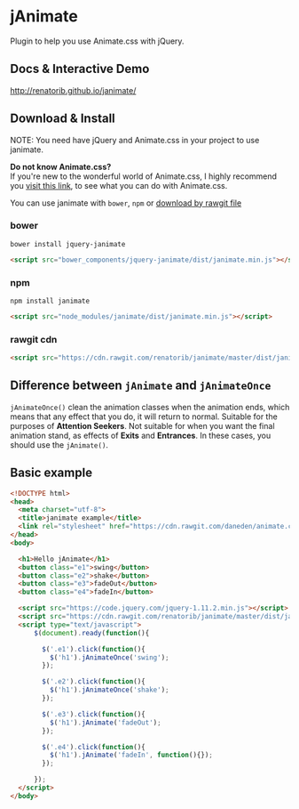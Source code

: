 jAnimate
========
Plugin to help you use Animate.css with jQuery.

## Docs & Interactive Demo
http://renatorib.github.io/janimate/

## Download & Install
NOTE: You need have jQuery and Animate.css in your project to use janimate.

**Do not know Animate.css?**  
If you're new to the wonderful world of Animate.css, I highly recommend you [visit this link](http://daneden.github.io/animate.css/), to see what you can do with Animate.css.

You can use janimate with `bower`, `npm` or [download by rawgit file](https://rawgit.com/renatorib/janimate/master/dist/janimate.min.js)

### bower
`bower install jquery-janimate`  
```html
<script src="bower_components/jquery-janimate/dist/janimate.min.js"></script>
```
### npm
`npm install janimate`  
```html
<script src="node_modules/janimate/dist/janimate.min.js"></script>
```

### rawgit cdn
```html
<script src="https://cdn.rawgit.com/renatorib/janimate/master/dist/janimate.min.js"></script>
```

## Difference between `jAnimate` and `jAnimateOnce`
`jAnimateOnce()` clean the animation classes when the animation ends, which means that any effect that you do, it will return to normal. Suitable for the purposes of **Attention Seekers**. Not suitable for when you want the final animation stand, as effects of **Exits** and **Entrances**. In these cases, you should use the `jAnimate()`.

## Basic example
```html
<!DOCTYPE html>
<head>
  <meta charset="utf-8">
  <title>janimate example</title>
  <link rel="stylesheet" href="https://cdn.rawgit.com/daneden/animate.css/master/animate.css">
</head>
<body>

  <h1>Hello jAnimate</h1>
  <button class="e1">swing</button>
  <button class="e2">shake</button>
  <button class="e3">fadeOut</button>
  <button class="e4">fadeIn</button>

  <script src="https://code.jquery.com/jquery-1.11.2.min.js"></script>
  <script src="https://cdn.rawgit.com/renatorib/janimate/master/dist/janimate.min.js"></script>
  <script type="text/javascript">
      $(document).ready(function(){

        $('.e1').click(function(){
          $('h1').jAnimateOnce('swing');
        });

        $('.e2').click(function(){
          $('h1').jAnimateOnce('shake');
        });

        $('.e3').click(function(){
          $('h1').jAnimate('fadeOut');
        });

        $('.e4').click(function(){
          $('h1').jAnimate('fadeIn', function(){});
        });

      });
  </script>
</body>
```

